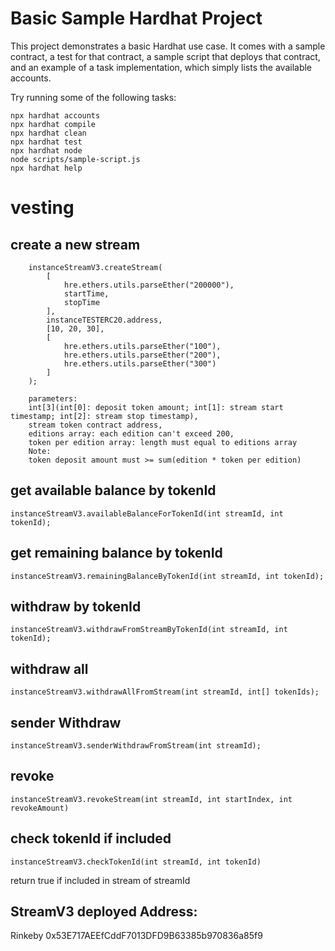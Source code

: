 # Basic Sample Hardhat Project

This project demonstrates a basic Hardhat use case. It comes with a sample contract, a test for that contract, a sample script that deploys that contract, and an example of a task implementation, which simply lists the available accounts.

Try running some of the following tasks:

```shell
npx hardhat accounts
npx hardhat compile
npx hardhat clean
npx hardhat test
npx hardhat node
node scripts/sample-script.js
npx hardhat help
```
# vesting

## create a new stream
```
    instanceStreamV3.createStream(
        [
            hre.ethers.utils.parseEther("200000"),
            startTime,
            stopTime
        ],
        instanceTESTERC20.address,
        [10, 20, 30],
        [
            hre.ethers.utils.parseEther("100"),
            hre.ethers.utils.parseEther("200"),
            hre.ethers.utils.parseEther("300")
        ]
    );

    parameters:
    int[3](int[0]: deposit token amount; int[1]: stream start timestamp; int[2]: stream stop timestamp),
    stream token contract address,
    editions array: each edition can't exceed 200,
    token per edition array: length must equal to editions array
    Note:
    token deposit amount must >= sum(edition * token per edition)
```
## get available balance by tokenId
```
instanceStreamV3.availableBalanceForTokenId(int streamId, int tokenId);
```
    
## get remaining balance by tokenId
```
instanceStreamV3.remainingBalanceByTokenId(int streamId, int tokenId);
```
## withdraw by tokenId
```
instanceStreamV3.withdrawFromStreamByTokenId(int streamId, int tokenId);
```
## withdraw all
```
instanceStreamV3.withdrawAllFromStream(int streamId, int[] tokenIds);
```
## sender Withdraw
```
instanceStreamV3.senderWithdrawFromStream(int streamId);
```

## revoke
```
instanceStreamV3.revokeStream(int streamId, int startIndex, int revokeAmount)
```

## check tokenId if included
```
instanceStreamV3.checkTokenId(int streamId, int tokenId)

```
return true if included in stream of streamId

## StreamV3 deployed Address:
Rinkeby 0x53E717AEEfCddF7013DFD9B63385b970836a85f9